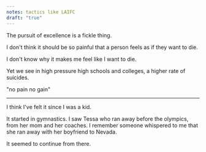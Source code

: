 ```yaml
---
notes: tactics like LAIFC
draft: "true"
---
```

The pursuit of excellence is a fickle thing.

I don't think it should be so painful that a person feels as if they want to die. 

I don't know why it makes me feel like I want to die.

Yet we see in high pressure high schools and colleges, a higher rate of suicides. 

"no pain no gain"

---
I think I've felt it since I was a kid.

It started in gymnastics.
I saw Tessa who ran away before the olympics, from her mom and her coaches. I remember someone whispered to me that she ran away with her boyfriend to Nevada.

It seemed to continue from there. 




